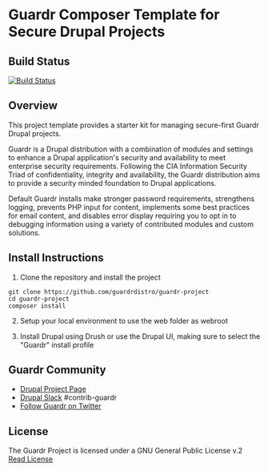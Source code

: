 # Guardr Composer Template for Secure Drupal Projects

## Build Status

[![Build Status](https://travis-ci.com/guardrdistro/guardr-project.svg?branch=8.x)](https://travis-ci.com/guardrdistro/guardr-project)

## Overview

This project template provides a starter kit for managing secure-first Guardr
Drupal projects.

Guardr is a Drupal distribution with a combination of modules and settings to
enhance a Drupal application's security and availability to meet enterprise
security requirements. Following the CIA Information Security Triad of
confidentiality, integrity and availability, the Guardr distribution aims to
provide a security minded foundation to Drupal applications.

Default Guardr installs make stronger password requirements, strengthens
logging, prevents PHP input for content, implements some best practices for
email content, and disables error display requiring you to opt in to debugging
information using a variety of contributed modules and custom solutions.

## Install Instructions

1. Clone the repository and install the project

```
git clone https://github.com/guardrdistro/guardr-project
cd guardr-project
composer install
```

2. Setup your local environment to use the web folder as webroot

3. Install Drupal using Drush or use the Drupal UI, making sure to select the
"Guardr" install profile

## Guardr Community

* [Drupal Project Page](http://twitter.com/guardrproject)
* [Drupal Slack](https://www.drupal.org/slack) #contrib-guardr
* [Follow Guardr on Twitter](http://twitter.com/guardrproject)

## License

The Guardr Project is licensed under a GNU General Public License v.2
[Read License](http://www.gnu.org/licenses/old-licenses/gpl-2.0.html)

